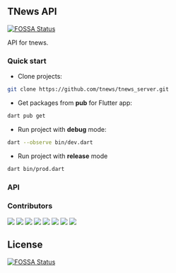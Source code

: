 ## TNews API
[![FOSSA Status](https://app.fossa.io/api/projects/git%2Bgithub.com%2Ftnews%2Ftnews_server.svg?type=shield)](https://app.fossa.io/projects/git%2Bgithub.com%2Ftnews%2Ftnews_server?ref=badge_shield)

API for tnews.

### Quick start

- Clone projects:

```bash
git clone https://github.com/tnews/tnews_server.git
```

- Get packages from **pub** for Flutter app:

```bash
dart pub get
```

- Run project with **debug** mode:

```bash
dart --observe bin/dev.dart
```

- Run project with **release** mode

```bash
dart bin/prod.dart
```

### API

### Contributors
[![](https://sourcerer.io/fame/tvc12/tnews/tnews_server/images/0)](https://sourcerer.io/fame/tvc12/tnews/tnews_server/links/0)
[![](https://sourcerer.io/fame/tvc12/tnews/tnews_server/images/1)](https://sourcerer.io/fame/tvc12/tnews/tnews_server/links/1)
[![](https://sourcerer.io/fame/tvc12/tnews/tnews_server/images/2)](https://sourcerer.io/fame/tvc12/tnews/tnews_server/links/2)
[![](https://sourcerer.io/fame/tvc12/tnews/tnews_server/images/3)](https://sourcerer.io/fame/tvc12/tnews/tnews_server/links/3)
[![](https://sourcerer.io/fame/tvc12/tnews/tnews_server/images/4)](https://sourcerer.io/fame/tvc12/tnews/tnews_server/links/4)
[![](https://sourcerer.io/fame/tvc12/tnews/tnews_server/images/5)](https://sourcerer.io/fame/tvc12/tnews/tnews_server/links/5)
[![](https://sourcerer.io/fame/tvc12/tnews/tnews_server/images/6)](https://sourcerer.io/fame/tvc12/tnews/tnews_server/links/6)
[![](https://sourcerer.io/fame/tvc12/tnews/tnews_server/images/7)](https://sourcerer.io/fame/tvc12/tnews/tnews_server/links/7)


## License
[![FOSSA Status](https://app.fossa.io/api/projects/git%2Bgithub.com%2Ftnews%2Ftnews_server.svg?type=large)](https://app.fossa.io/projects/git%2Bgithub.com%2Ftnews%2Ftnews_server?ref=badge_large)